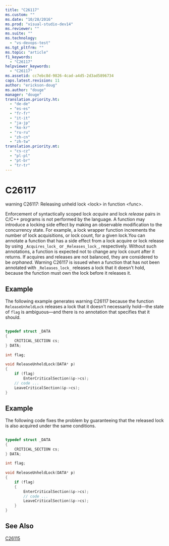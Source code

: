 ```yaml
---
title: "C26117"
ms.custom: ""
ms.date: "10/28/2016"
ms.prod: "visual-studio-dev14"
ms.reviewer: ""
ms.suite: ""
ms.technology: 
  - "vs-devops-test"
ms.tgt_pltfrm: ""
ms.topic: "article"
f1_keywords: 
  - "C26117"
helpviewer_keywords: 
  - "C26117"
ms.assetid: cc7ebc8d-9826-4cad-a4d5-2d3ad5896734
caps.latest.revision: 11
author: "erickson-doug"
ms.author: "douge"
manager: "douge"
translation.priority.ht: 
  - "de-de"
  - "es-es"
  - "fr-fr"
  - "it-it"
  - "ja-jp"
  - "ko-kr"
  - "ru-ru"
  - "zh-cn"
  - "zh-tw"
translation.priority.mt: 
  - "cs-cz"
  - "pl-pl"
  - "pt-br"
  - "tr-tr"
---
```

# C26117
warning C26117: Releasing unheld lock \<lock> in function \<func>.  
  
 Enforcement of syntactically scoped lock *acquire* and lock *release* pairs in C/C++ programs is not performed by the language. A function may introduce a locking side effect by making an observable modification to the concurrency state. For example, a lock wrapper function increments the number of lock acquisitions, or lock count, for a given lock.You can annotate a function that has a side effect from a lock acquire or lock release by using `_Acquires_lock_` or `_Releases_lock_`, respectively. Without such annotations, a function is expected not to change any lock count after it returns. If acquires and releases are not balanced, they are considered to be *orphaned*. Warning C26117 is issued when a function that has not been annotated with `_Releases_lock_` releases a lock that it doesn't hold, because the function must own the lock before it releases it.  
  
## Example  
 The following example generates warning C26117 because the function `ReleaseUnheldLock` releases a lock that it doesn't necessarily hold—the state of `flag` is ambiguous—and there is no annotation that specifies that it should.  
  
```cpp  
  
typedef struct _DATA   
{  
    CRITICAL_SECTION cs;  
} DATA;  
  
int flag;  
  
void ReleaseUnheldLock(DATA* p)  
{  
    if (flag)  
        EnterCriticalSection(&p->cs);  
    // code ...  
    LeaveCriticalSection(&p->cs);  
}  
```  
  
## Example  
 The following code fixes the problem by guaranteeing that the released lock is also acquired under the same conditions.  
  
```cpp  
  
typedef struct _DATA   
{  
    CRITICAL_SECTION cs;  
} DATA;  
  
int flag;  
  
void ReleaseUnheldLock(DATA* p)  
{  
    if (flag)  
    {  
        EnterCriticalSection(&p->cs);  
        // code ...  
        LeaveCriticalSection(&p->cs);  
    }  
}  
```  
  
## See Also  
 [C26115](../code-quality/c26115.md)